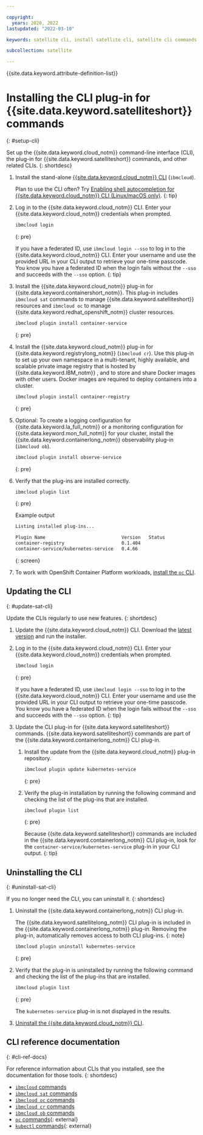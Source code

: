 ```yaml
---

copyright:
  years: 2020, 2022
lastupdated: "2022-03-10"

keywords: satellite cli, install satellite cli, satellite cli commands

subcollection: satellite

---
```


{{site.data.keyword.attribute-definition-list}}


# Installing the CLI plug-in for {{site.data.keyword.satelliteshort}} commands
{: #setup-cli}

Set up the {{site.data.keyword.cloud_notm}} command-line interface (CLI), the plug-in for {{site.data.keyword.satelliteshort}} commands, and other related CLIs.
{: shortdesc}

1. Install the stand-alone [{{site.data.keyword.cloud_notm}} CLI](/docs/cli?topic=cli-install-ibmcloud-cli) (`ibmcloud`). 

    Plan to use the CLI often? Try [Enabling shell autocompletion for {{site.data.keyword.cloud_notm}} CLI (Linux/macOS only)](/docs/cli/reference/ibmcloud?topic=cli-shell-autocomplete#shell-autocomplete-linux).
    {: tip}

2. Log in to the {{site.data.keyword.cloud_notm}} CLI. Enter your {{site.data.keyword.cloud_notm}} credentials when prompted.
    ```sh
    ibmcloud login
    ```
    {: pre}

    If you have a federated ID, use `ibmcloud login --sso` to log in to the {{site.data.keyword.cloud_notm}} CLI. Enter your username and use the provided URL in your CLI output to retrieve your one-time passcode. You know you have a federated ID when the login fails without the `--sso` and succeeds with the `--sso` option.
    {: tip}

3. Install the {{site.data.keyword.cloud_notm}} plug-in for {{site.data.keyword.containershort_notm}}. This plug-in includes `ibmcloud sat` commands to manage {{site.data.keyword.satelliteshort}} resources and `ibmcloud oc` to manage {{site.data.keyword.redhat_openshift_notm}} cluster resources.
    ```sh
    ibmcloud plugin install container-service
    ```
    {: pre}

4. Install the {{site.data.keyword.cloud_notm}} plug-in for {{site.data.keyword.registrylong_notm}} (`ibmcloud cr`). Use this plug-in to set up your own namespace in a multi-tenant, highly available, and scalable private image registry that is hosted by {{site.data.keyword.IBM_notm}} , and to store and share Docker images with other users. Docker images are required to deploy containers into a cluster.
    ```sh
    ibmcloud plugin install container-registry
    ```
    {: pre}

5. Optional: To create a logging configuration for {{site.data.keyword.la_full_notm}} or a monitoring configuration for {{site.data.keyword.mon_full_notm}} for your cluster, install the {{site.data.keyword.containerlong_notm}} observability plug-in (`ibmcloud ob`).
    ```sh
    ibmcloud plugin install observe-service
    ```
    {: pre}

6. Verify that the plug-ins are installed correctly.
    ```sh
    ibmcloud plugin list
    ```
    {: pre}

    Example output
    ```sh
    Listing installed plug-ins...

    Plugin Name                            Version   Status
    container-registry                     0.1.404
    container-service/kubernetes-service   0.4.66
    ```
    {: screen}

7. To work with OpenShift Container Platform workloads, [install the `oc` CLI](/docs/openshift?topic=openshift-openshift-cli#cli_oc).




## Updating the CLI
{: #update-sat-cli}

Update the CLIs regularly to use new features.
{: shortdesc}

1. Update the {{site.data.keyword.cloud_notm}} CLI. Download the [latest version](/docs/cli?topic=cli-getting-started) and run the installer.
2. Log in to the {{site.data.keyword.cloud_notm}} CLI. Enter your {{site.data.keyword.cloud_notm}} credentials when prompted.
    ```sh
    ibmcloud login
    ```
    {: pre}

    If you have a federated ID, use `ibmcloud login --sso` to log in to the {{site.data.keyword.cloud_notm}} CLI. Enter your username and use the provided URL in your CLI output to retrieve your one-time passcode. You know you have a federated ID when the login fails without the `--sso` and succeeds with the `--sso` option.
    {: tip}

3. Update the CLI plug-in for {{site.data.keyword.satelliteshort}} commands. {{site.data.keyword.satelliteshort}} commands are part of the {{site.data.keyword.containerlong_notm}} CLI plug-in.
    1. Install the update from the {{site.data.keyword.cloud_notm}} plug-in repository.
        ```sh
        ibmcloud plugin update kubernetes-service
        ```
        {: pre}

    2. Verify the plug-in installation by running the following command and checking the list of the plug-ins that are installed.
        ```sh
        ibmcloud plugin list
        ```
        {: pre}

        Because {{site.data.keyword.satelliteshort}} commands are included in the {{site.data.keyword.containerlong_notm}} CLI plug-in, look for the `container-service/kubernetes-service` plug-in in your CLI output.
        {: tip}

## Uninstalling the CLI
{: #uninstall-sat-cli}

If you no longer need the CLI, you can uninstall it.
{: shortdesc}

1. Uninstall the {{site.data.keyword.containerlong_notm}} CLI plug-in.

    The {{site.data.keyword.satellitelong_notm}} CLI plug-in is included in the {{site.data.keyword.containerlong_notm}} plug-in. Removing the plug-in, automatically removes access to both CLI plug-ins.
    {: note}

    ```sh
    ibmcloud plugin uninstall kubernetes-service
    ```
    {: pre}

2. Verify that the plug-in is uninstalled by running the following command and checking the list of the plug-ins that are installed.

    ```sh
    ibmcloud plugin list
    ```
    {: pre}

    The `kubernetes-service` plug-in is not displayed in the results.

3. [Uninstall the {{site.data.keyword.cloud_notm}} CLI](/docs/cli?topic=cli-uninstall-ibmcloud-cli).

## CLI reference documentation
{: #cli-ref-docs}

For reference information about CLIs that you installed, see the documentation for those tools.
{: shortdesc}

- [`ibmcloud` commands](/docs/cli/reference/ibmcloud?topic=cli-ibmcloud_cli#ibmcloud_cli)
- [`ibmcloud sat` commands](/docs/satellite?topic=satellite-satellite-cli-reference)
- [`ibmcloud oc` commands](/docs/openshift?topic=openshift-kubernetes-service-cli)
- [`ibmcloud cr` commands](/docs/Registry?topic=container-registry-cli-plugin-containerregcli)
- [`ibmcloud ob` commands](/docs/containers?topic=containers-observability_cli)
- [`oc` commands](https://docs.openshift.com/container-platform/4.5/cli_reference/openshift_cli/developer-cli-commands.html){: external}
- [`kubectl` commands](https://kubectl.docs.kubernetes.io/){: external}


